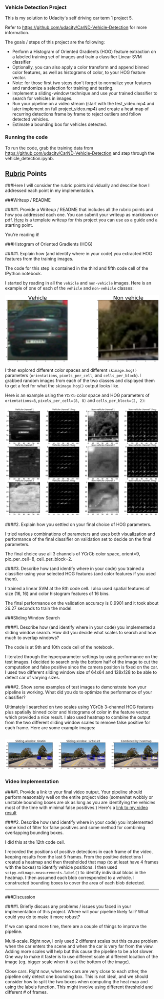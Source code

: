 ### Vehicle Detection Project

This is my solution to Udacity's self driving car term 1 project 5.

Refer to https://github.com/udacity/CarND-Vehicle-Detection for more information.


The goals / steps of this project are the following:

* Perform a Histogram of Oriented Gradients (HOG) feature extraction on a labeled training set of images and train a classifier Linear SVM classifier
* Optionally, you can also apply a color transform and append binned color features, as well as histograms of color, to your HOG feature vector. 
* Note: for those first two steps don't forget to normalize your features and randomize a selection for training and testing.
* Implement a sliding-window technique and use your trained classifier to search for vehicles in images.
* Run your pipeline on a video stream (start with the test_video.mp4 and later implement on full project_video.mp4) and create a heat map of recurring detections frame by frame to reject outliers and follow detected vehicles.
* Estimate a bounding box for vehicles detected.

### Running the code
To run the code, grab the training data from 
https://github.com/udacity/CarND-Vehicle-Detection and step through the vehicle_detection.ipynb.


[//]: # (Image References)
[image1]: ./output_images/car_not_car.png
[image2]: ./output_images/HOG_example.png
[image4]: ./output_images/sliding_window.png
[image7]: ./output_images/output_bboxes.png

## [Rubric](https://review.udacity.com/#!/rubrics/513/view) Points
###Here I will consider the rubric points individually and describe how I addressed each point in my implementation.  

###Writeup / README

####1. Provide a Writeup / README that includes all the rubric points and how you addressed each one.  You can submit your writeup as markdown or pdf.  [Here](https://github.com/udacity/CarND-Vehicle-Detection/blob/master/writeup_template.md) is a template writeup for this project you can use as a guide and a starting point.  

You're reading it!

###Histogram of Oriented Gradients (HOG)

####1. Explain how (and identify where in your code) you extracted HOG features from the training images.

The code for this step is contained in the third and fifth code cell of the IPython notebook.

I started by reading in all the `vehicle` and `non-vehicle` images.  Here is an example of one of each of the `vehicle` and `non-vehicle` classes:

![Example images][image1]

I then explored different color spaces and different `skimage.hog()` parameters (`orientations`, `pixels_per_cell`, and `cells_per_block`).  I grabbed random images from each of the two classes and displayed them to get a feel for what the `skimage.hog()` output looks like.

Here is an example using the `YCrCb` color space and HOG parameters of `orientations=8`, `pixels_per_cell=(8, 8)` and `cells_per_block=(2, 2)`:


![Hog visualization][image2]

####2. Explain how you settled on your final choice of HOG parameters.

I tried various combinations of parameters and uses both visualization and performance of the
final classifier on validation set to decide on the final parameters.

The final choice use all 3 channels of YCrCb color space, orient=9, pix_per_cell=8, cell_per_block=2.

####3. Describe how (and identify where in your code) you trained a classifier using your selected HOG features (and color features if you used them).

I trained a linear SVM at the 8th code cell. I also used spatial features of size (16, 16) and
color histogram features of 16 bins.

The final performance on the validation accuracy is 0.9901 and it took about 26.27 seconds to train
the model.

###Sliding Window Search

####1. Describe how (and identify where in your code) you implemented a sliding window search.  How did you decide what scales to search and how much to overlap windows?

The code is at 9th and 10th code cell of the notebook.

I iterated through the hyperparameter settings by using performance on the test images.
I decided to search only the bottom half of the image to cut the computation and false positive
since the camera position is fixed on the car. I used two different sliding window size of
64x64 and 128x128 to be able to detect car of varying sizes.


####2. Show some examples of test images to demonstrate how your pipeline is working.  What did you do to optimize the performance of your classifier?

Ultimately I searched on two scales using YCrCb 3-channel HOG features plus spatially binned
color and histograms of color in the feature vector, which provided a nice
result.  I also used heatmap to combine the output from the two different sliding window
scales to remove false positive for each frame. Here are some example images:

![Sliding window output][image7]
---

### Video Implementation

####1. Provide a link to your final video output.  Your pipeline should perform reasonably well on the entire project video (somewhat wobbly or unstable bounding boxes are ok as long as you are identifying the vehicles most of the time with minimal false positives.)
Here's a [link to my video result](./output_video.mp4)


####2. Describe how (and identify where in your code) you implemented some kind of filter for false positives and some method for combining overlapping bounding boxes.

I did this at the 12th code cell.

I recorded the positions of positive detections in each frame of the video, keeping results
from the last 5 frames.  From the positive detections I created a heatmap and then
thresholded that map (to at least have 4 frames with the boxes) to identify vehicle positions.  I then used
`scipy.ndimage.measurements.label()` to identify individual blobs in the heatmap.
I then assumed each blob corresponded to a vehicle.  I constructed bounding boxes to cover the area of each blob detected.  

---

###Discussion

####1. Briefly discuss any problems / issues you faced in your implementation of this project.  Where will your pipeline likely fail?  What could you do to make it more robust?

If we can spend more time, there are a couple of things to improve the pipeline.

Multi-scale. Right now, I only used 2 different scales but this cause problem when the car enters
the scene and when the car is very far from the view. Adding more scales will help but this cause the pipeline
to be a lot slower. One way to make it faster is to use different scale at different location of the image
(eg. bigger scale when it is at the bottom of the image).

Close cars. Right now, when two cars are very close to each other, the pipeline only detect one bounding box.
This is not ideal, and we should consider how to split the two boxes when computing the heat map and using
the labels function. This might
involve using different threshold and different # of frames.
